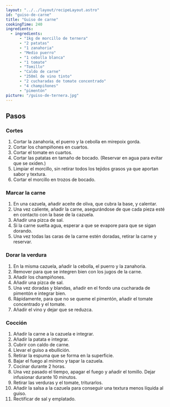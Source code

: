 ```yaml
---
layout: "../../layout/recipeLayout.astro"
id: "guiso-de-carne"
title: "Guiso de carne"
cookingTime: 240
ingredients:
  - ingredients:
      - "1kg de morcillo de ternera"
      - "2 patatas"
      - "1 zanahoria"
      - "Medio puerro"
      - "1 cebolla blanca"
      - "1 tomate"
      - "Tomillo"
      - "Caldo de carne"
      - "250ml de vino tinto"
      - "2 cucharadas de tomate concentrado"
      - "4 champiñones"
      - "pimentón"
picture: "/guiso-de-ternera.jpg"
---
```


## Pasos

### Cortes

1. Cortar la zanahoria, el puerro y la cebolla en mirepoix gorda.
2. Cortar los champiñones en cuartos.
3. Cortar el tomate en cuartos.
4. Cortar las patatas en tamaño de bocado. (Reservar en agua para evitar que se oxiden.)
5. Limpiar el morcillo, sin retirar todos los tejidos grasos ya que aportan sabor y textura.
6. Cortar el morcillo en trozos de bocado.

### Marcar la carne

1. En una cazuela, añadir aceite de oliva, que cubra la base, y calentar.
2. Una vez caliente, añadir la carne, asegurándose de que cada pieza esté en contacto con la base de la cazuela.
3. Añadir una pizca de sal.
4. Si la carne suelta agua, esperar a que se evapore para que se sigan dorando.
5. Una vez todas las caras de la carne estén doradas, retirar la carne y reservar.

### Dorar la verdura

1. En la misma cazuela, añadir la cebolla, el puerro y la zanahoria.
2. Remover para que se integren bien con los jugos de la carne.
3. Añadir los champiñones.
4. Añadir una pizca de sal.
5. Una vez doradas y blandas, añadir en el fondo una cucharada de pimentón e integrar bien.
6. Rápidamente, para que no se queme el pimentón, añadir el tomate concentrado y el tomate.
7. Añadir el vino y dejar que se reduzca.

### Cocción

1. Añadir la carne a la cazuela e integrar.
2. Añadir la patata e integrar.
3. Cubrir con caldo de carne.
4. Llevar el guiso a ebullición.
5. Retirar la espuma que se forma en la superficie.
6. Bajar el fuego al mínimo y tapar la cazuela.
7. Cocinar durante 2 horas.
8. Una vez pasado el tiempo, apagar el fuego y añadir el tomillo. Dejar infusionar durante 10 minutos.
9. Retirar las verduras y el tomate, triturarlos.
10. Añadir la salsa a la cazuela para conseguir una textura menos líquida al guiso.
11. Rectificar de sal y emplatado.
